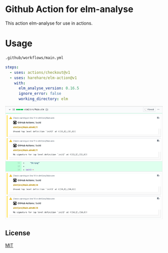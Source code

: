 # Github Action for elm-analyse

This action elm-analyse for use in actions.

# Usage

`.github/workflows/main.yml`

```yaml
steps:
  - uses: actions/checkout@v1
  - uses: harehare/elm-action@v1
    with:
      elm_analyse_version: 0.16.5
      ignore_error: false
      working_directory: elm
```

![img](/assets/img/elm-analyse-action.png)

## License

[MIT](http://opensource.org/licenses/MIT)
